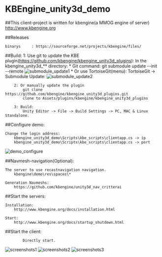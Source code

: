 KBEngine_unity3d_demo
=============

##This client-project is written for kbengine(a MMOG engine of server)
http://www.kbengine.org


##Releases

	binarys		: https://sourceforge.net/projects/kbengine/files/


##Build:
		1: Use git to update the KBE plugin(https://github.com/kbengine/kbengine_unity3d_plugins):
			In the kbengine_unity3d_** directory:
			* Git command: git submodule update --init --remote
![submodule_update1](http://www.kbengine.org/assets/img/screenshots/gitbash_submodule.png)
			* Or use TortoiseGit(menu): TortoiseGit -> Submodule Update:
![submodule_update2](http://www.kbengine.org/assets/img/screenshots/unity3d_plugins_submodule_update.jpg)

		2: Or manually update the plugin
			git clone https://github.com/kbengine/kbengine_unity3d_plugins.git
			clone to Assets/plugins/kbengine/kbengine_unity3d_plugins

		3: Build:
			Unity Editor -> File -> Build Settings -> PC, MAC & Linux Standalone.


##Configure demo:

	Change the login address:
		kbengine_unity3d_demo\Scripts\kbe_scripts\clientapp.cs -> ip
		kbengine_unity3d_demo\Scripts\kbe_scripts\clientapp.cs -> port
![demo_configure](http://www.kbengine.org/assets/img/screenshots/demo_configure.jpg)


##Navmesh-navigation(Optional):
	
	The server to use recastnavigation navigation.
		kbengine\demo\res\spaces\*

	Generation Navmeshs:
		https://github.com/kbengine/unity3d_nav_critterai


##Start the servers:

	Installation:
		http://www.kbengine.org/docs/installation.html

	Start:
		http://www.kbengine.org/docs/startup_shutdown.html


##Start the client:

			Directly start.



![screenshots1](http://www.kbengine.org/assets/img/screenshots/unity3d_demo9.jpg)
![screenshots2](http://www.kbengine.org/assets/img/screenshots/unity3d_demo10.jpg)
![screenshots3](http://www.kbengine.org/assets/img/screenshots/unity3d_demo11.jpg)
